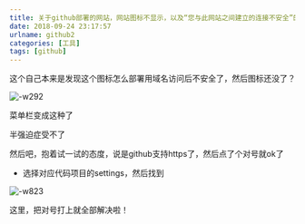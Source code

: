 ```yaml
---
title: 关于github部署的网站，网站图标不显示，以及“您与此网站之间建立的连接不安全”的解决方案
date: 2018-09-24 23:17:57
urlname: github2
categories: [工具]
tags: [github]
---
```


这个自己本来是发现这个图标怎么部署用域名访问后不安全了，然后图标还没了？

<!--more-->

![-w292](https://i.loli.net/2019/11/03/Yynxb8oTVJUwAL6.jpg)

菜单栏变成这种了

半强迫症受不了

然后吧，抱着试一试的态度，说是github支持https了，然后点了个对号就ok了

* 选择对应代码项目的settings，然后找到

![-w823](https://i.loli.net/2019/11/03/oqUrwXdzmgeclIy.jpg)

这里，把对号打上就全部解决啦！
